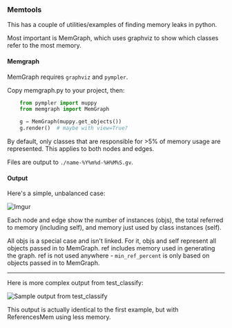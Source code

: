 ### Memtools

This has a couple of utilities/examples of finding memory leaks in python.

Most important is MemGraph, which uses graphviz to show which classes refer
to the most memory.

#### Memgraph

MemGraph requires `graphviz` and `pympler`.

Copy memgraph.py to your project, then:

```python
    from pympler import muppy
    from memgraph import MemGraph

    g = MemGraph(muppy.get_objects())
    g.render()  # maybe with view=True?
```

By default, only classes that are responsible for >5% of
memory usage are represented. This applies to both nodes and edges.

Files are output to `./name-%Y%m%d-%H%M%S.gv`.

#### Output

Here's a simple, unbalanced case:

![Imgur](https://i.imgur.com/NvW1H0U.png)

Each node and edge show the number of instances (objs), the total referred to memory
(including self), and memory just used by class instances (self).

All objs is a special case and isn't linked. For it, objs and self represent all objects
passed in to MemGraph. ref includes memory used in generating the graph. ref is
not used anywhere - `min_ref_percent` is only based on objects passed in to MemGraph.

-----------------------------

Here is more complex output from test_classify:

![Sample output from test_classify](https://i.imgur.com/vWVZCMj.png)


This output is actually identical to the first example, but with ReferencesMem using less memory.



